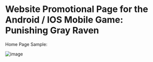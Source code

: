 # Website Promotional Page for the Android / IOS Mobile Game: Punishing Gray Raven

Home Page Sample:

![image](https://github.com/Erebonia/PGR-Website/assets/52137104/e7d068ef-2a2b-490f-b020-fb278296cc0f)

